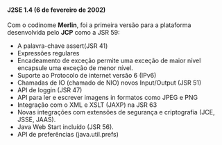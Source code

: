 #### J2SE 1.4 (6 de fevereiro de 2002)

	

Com o codinome **Merlin**, foi a primeira versão para a plataforma desenvolvida pelo **JCP** como a JSR 59:


* A palavra-chave assert(JSR 41)
* Expressões regulares
* Encadeamento de exceção permite uma exceção de maior nível encapsule uma exceção de menor nível.
* Suporte ao Protocolo de internet versão 6 (IPv6)
* Chamadas de IO (chamado de NIO) novos Input/Output (JSR 51)
* API de loggin (JSR 47)
* API para ler e escrever imagens in formatos como JPEG e PNG
* Integração com o XML e XSLT (JAXP) na JSR 63
* Novas integrações com extensões de segurança e criptografia (JCE, JSSE, JAAS).
* Java Web Start incluído (JSR 56).
* API de preferências  (java.util.prefs) 
